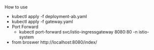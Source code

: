 How to use
  - kubectl apply -f deployment-ab.yaml
  - kubectl apply -f gateway.yaml
  - Port Forward
      - kubectl port-forward svc/istio-ingressgateway 8080:80 -n istio-system
  - from broswer http://localhost:8080/index/
